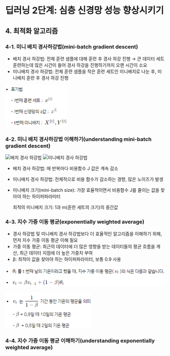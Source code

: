# 딥러닝 2단계: 심층 신경망 성능 향상시키기
## 4. 최적화 알고리즘
### 4-1. 미니 배치 경사하강법(mini-batch gradient descent)
- 배치 경사 하강법: 전체 훈련 샘플에 대해 훈련 후 경사 하강 진행 → 큰 데이터 세트 훈련하는데 많은 시간이 들어 경사 하강을 진행하기까지 오랜 시간이 소요
- 미니배치 경사 하강법: 전체 훈련 샘플을 작은 훈련 세트인 미니배치로 나눈 후, 미니배치 훈련 후 경사 하강 진행
  
![표기법](https://github.com/seoyeonkim3/Euron-Intermediate-study/blob/Week10/images/%EB%AF%B8%EB%8B%88%20%EB%B0%B0%EC%B9%98%20%ED%91%9C%EA%B8%B0%EB%B2%95.png?raw=true)

### 4-2. 미니 배치 경사하강법 이해하기(understanding mini-batch gradient descent)
![배치 경사 하강법](https://cphinf.pstatic.net/mooc/20180627_125/15300885625555rVb5_PNG/1.PNG?type=w760)
![미니배치 경사 하강법](https://cphinf.pstatic.net/mooc/20180627_148/1530088578609dbWSW_PNG/2.PNG?type=w760)
- 배치 경사 하강법: 매 반복마다 비용함수 J 값은 계속 감소
- 미니배치 경사 하강법: 전체적으로 비용 함수가 감소하는 경향, 많은 노이즈가 발생

- 미니배치 크기(mini-batch size): 가장 효율적이면서 비용함수 J를 줄이는 값을 찾아야 하는 하이퍼파라미터
  
  최적의 미니배치 크기: 1과 m(훈련 세트의 크기)의 중간값

### 4-3. 지수 가중 이동 평균(exponentially weighted average)
- 경사 하강법 및 미니배치 경사 하강법보다 더 효율적인 알고리즘을 이해하기 위해, 먼저 지수 가중 이동 평균 이해 필요
- 가중 이동 평균: 최근의 데이터에 더 많은 영향을 받는 데이터들의 평균 흐름을 계산, 최근 데이터 지점에 더 높은 가중치 부여
- β: 최적이 값을 찾아야 하는 하이퍼파라미터, 보통 0.9 사용
  
![식](https://github.com/seoyeonkim3/Euron-Intermediate-study/blob/Week10/images/4-3.%20%EC%A7%80%EC%88%98%20%EA%B0%80%EC%A4%91%20%EC%9D%B4%EB%8F%99%20%ED%8F%89%EA%B7%A0%20%EC%8B%9D.png?raw=true)

![vt의미](https://github.com/seoyeonkim3/Euron-Intermediate-study/blob/Week10/images/4-3.%20vt%EC%9D%98%EB%AF%B8.png?raw=true)

### 4-4. 지수 가중 이동 평균 이해하기(understanding exponentially weighted average)
